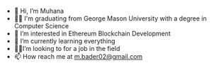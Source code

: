 - 👋 Hi, I’m Muhana
- 👨‍🎓 I'm graduating from George Mason University with a degree in Computer Science  
- 👀 I’m interested in Ethereum Blockchain Development 
- 🌱 I’m currently learning everything 
- 👨‍💻I’m looking to for a job in the field 
- 📫 How reach me at m.bader02@gmail.com

<!---
mbader099/mbader099 is a ✨ special ✨ repository because its `README.md` (this file) appears on your GitHub profile.
You can click the Preview link to take a look at your changes.
--->
